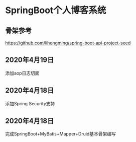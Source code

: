 # SpringBoot个人博客系统

 

## 骨架参考

https://github.com/lihengming/spring-boot-api-project-seed

## 2020年4月19日

添加aop日志切面

## 2020年4月18日

添加Spring Security支持

## 2020年4月18日

完成SpringBoot+MyBatis+Mapper+Druid基本骨架编写

